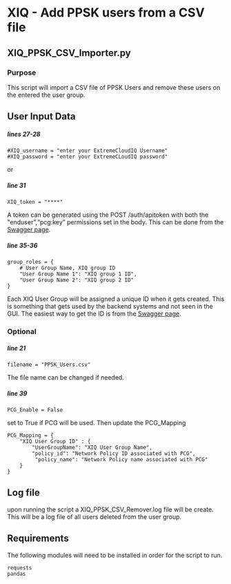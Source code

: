 # XIQ - Add PPSK users from a CSV file
## XIQ_PPSK_CSV_Importer.py
### Purpose
This script will import a CSV file of PPSK Users and remove these users on the entered the user group.

## User Input Data
##### lines 27-28
```
#XIQ_username = "enter your ExtremeCloudIQ Username"
#XIQ_password = "enter your ExtremeCLoudIQ password"
```
or 
##### line 31
```
XIQ_token = "****"
```
A token can be generated using the POST /auth/apitoken with both the "enduser",“pcg:key” permissions set in the body. This can be done from the [Swagger page](https://api.extremecloudiq.com/swagger-ui/index.html?configUrl=/openapi/swagger-config&layout=BaseLayout#/Authorization/generateApiToken).

##### line 35-36
```
group_roles = {
    # User Group Name, XIQ group ID
    "User Group Name 1": "XIQ group 1 ID",
    "User Group Name 2": "XIQ group 2 ID"
}
```
Each XIQ User Group will be assigned a unique ID when it gets created. This is something that gets used by the backend systems and not seen in the GUI. The easiest way to get the ID is from the [Swagger page](https://api.extremecloudiq.com/swagger-ui/index.html?configUrl=/openapi/swagger-config&layout=BaseLayout#/Configuration%20-%20User%20Management/listUserGroups). 

### Optional
##### line 21
```
filename = "PPSK_Users.csv"
```
The file name can be changed if needed.

##### line 39
```
PCG_Enable = False
```
set to True if PCG will be used. Then update the PCG_Mapping
```
PCG_Mapping = {
    "XIQ User Group ID" : {
        "UserGroupName": "XIQ User Group Name",
        "policy_id": "Network Policy ID associated with PCG",
         "policy_name": "Network Policy name associated with PCG"
    }
}
```

## Log file
upon running the script a XIQ_PPSK_CSV_Remover.log file will be create. This will be a log file of all users deleted from the user group.

## Requirements
The following modules will need to be installed in order for the script to run.
```
requests
pandas
```